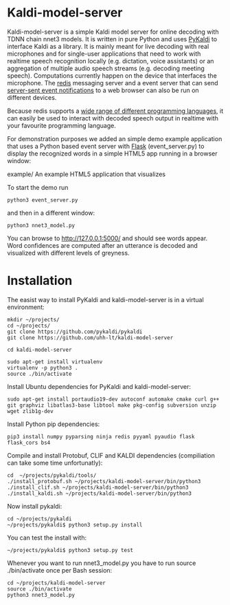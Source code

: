 # Kaldi-model-server

Kaldi-model-server is a simple Kaldi model server for online decoding with TDNN chain nnet3 models. It is written in pure Python and uses [PyKaldi](https://github.com/pykaldi/pykaldi) to interface Kaldi as a library. It is mainly meant for live decoding with real microphones and for single-user applications that need to work with realtime speech recognition locally (e.g. dictation, voice assistants) or an aggregation of multiple audio speech streams (e.g. decoding meeting speech). Computations currently happen on the device that interfaces the microphone. The [redis](https://redis.io) messaging server and a event server that can send [server-sent event notifications](https://www.w3schools.com/html/html5_serversentevents.asp) to a web browser can also be run on different devices.

Because redis supports a [wide range of different programming languages](https://redis.io/clients), it can easily be used to interact with decoded speech output in realtime with your favourite programming language.

For demonstration purposes we added an simple demo example application that uses a Python based event server with [Flask](https://palletsprojects.com/p/flask/) (event_server.py) to display the recognized words in a simple HTML5 app running in a browser window:

example/ An example HTML5 application that visualizes 

To start the demo run 

    python3 event_server.py

and then in a different window:

    python3 nnet3_model.py

You can browse to http://127.0.0.1:5000/ and should see words appear. Word confidences are computed after an utterance is decoded and visualized with different levels of greyness.

# Installation

The easist way to install PyKaldi and kaldi-model-server is in a virtual environment:

    mkdir ~/projects/
    cd ~/projects/
    git clone https://github.com/pykaldi/pykaldi
    git clone https://github.com/uhh-lt/kaldi-model-server

    cd kaldi-model-server

    sudo apt-get install virtualenv
    virtualenv -p python3 .
    source ./bin/activate

Install Ubuntu dependencies for PyKaldi and kaldi-model-server:

    sudo apt-get install portaudio19-dev autoconf automake cmake curl g++ git graphviz libatlas3-base libtool make pkg-config subversion unzip wget zlib1g-dev

Install Python pip dependencies:

    pip3 install numpy pyparsing ninja redis pyyaml pyaudio flask flask_cors bs4

Compile and install Protobuf, CLIF and KALDI dependencies (compiliation can take some time unfortunatly):

    cd  ~/projects/pykaldi/tools/
    ./install_protobuf.sh ~/projects/kaldi-model-server/bin/python3
    ./install_clif.sh ~/projects/kaldi-model-server/bin/python3
    ./install_kaldi.sh ~/projects/kaldi-model-server/bin/python3

Now install pykaldi:

    cd ~/projects/pykaldi
    ~/projects/pykaldi$ python3 setup.py install

You can test the install with:

    ~/projects/pykaldi$ python3 setup.py test

Whenever you want to run nnet3_model.py you have to run source ./bin/activate once per Bash session:

    cd ~/projects/kaldi-model-server
    source ./bin/activate
    python3 nnet3_model.py
